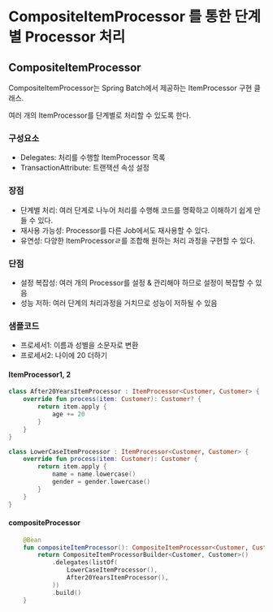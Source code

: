 # CompositeItemProcessor 를 통한 단계별 Processor 처리

## CompositeItemProcessor
CompositeItemProcessor는 Spring Batch에서 제공하는 ItemProcessor 구현 클래스.

여러 개의 ItemProcessor를 단계별로 처리할 수 있도록 한다.

### 구성요소
- Delegates: 처리를 수행할 ItemProcessor 목록
- TransactionAttribute: 트랜잭션 속성 설정

### 장점
- 단계별 처리: 여러 단계로 나누어 처리를 수행해 코드를 명확하고 이해하기 쉽게 만들 수 있다.
- 재사용 가능성: Processor를 다른 Job에서도 재사용할 수 있다.
- 유연성: 다양한 ItemProcessorㄹ를 조합해 원하는 처리 과정을 구현할 수 있다.

### 단점
- 설정 복잡성: 여러 개의 Processor를 설정 & 관리해야 하므로 설정이 복잡할 수 있음
- 성능 저하: 여러 단계의 처리과정을 거치므로 성능이 저하될 수 있음

### 샘플코드 
- 프로세서1: 이름과 성별을 소문자로 변환
- 프로세서2: 나이에 20 더하기

#### ItemProcessor1, 2
```kotlin
class After20YearsItemProcessor : ItemProcessor<Customer, Customer> {
    override fun process(item: Customer): Customer? {
        return item.apply {
            age += 20
        }
    }
}

class LowerCaseItemProcessor : ItemProcessor<Customer, Customer> {
    override fun process(item: Customer): Customer {
        return item.apply {
            name = name.lowercase()
            gender = gender.lowercase()
        }
    }
}
```

#### compositeProcessor
```kotlin
    @Bean
    fun compositeItemProcessor(): CompositeItemProcessor<Customer, Customer> {
        return CompositeItemProcessorBuilder<Customer, Customer>()
            .delegates(listOf(
                LowerCaseItemProcessor(),
                After20YearsItemProcessor(),
            ))
            .build()
    }
```

